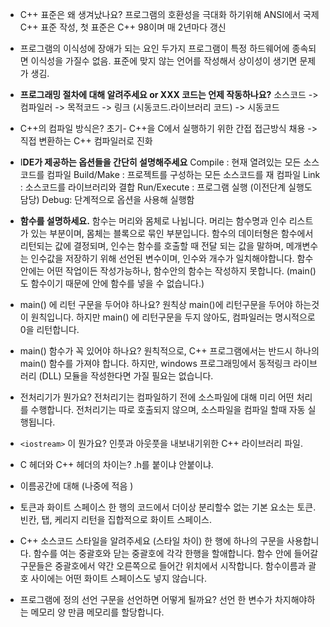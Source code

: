 
- C++ 표준은 왜 생겨났나요? 
	 프로그램의 호환성을 극대화 하기위해 ANSI에서 국제 C++ 표준 작성, 첫 표준은 C++ 98이며 매 2년마다 갱신 
- 프로그램의 이식성에 장애가 되는 요인 두가지
	 프로그램이 특정 하드웨어에 종속되면 이식성을 가질수 없음. 
	 표준에 맞지 않는 언어를 작성해서 상이성이 생기면 문제가 생김.
- **프로그래밍 절차에 대해 알려주세요 or XXX 코드는 언제 작동하나요?**
	 소스코드 -> 컴파일러 -> 목적코드 -> 링크 (시동코드.라이브러리 코드) -> 시동코드 
- C++의 컴파일 방식은? 
	 초기- C++을  C에서 실행하기 위한 간접 접근방식 채용 -> 직접 변환하는 C++ 컴파일러로 진화
- I**DE가 제공하는 옵션들을 간단히 설명해주세요**
	  Compile : 현재 열려있는 모든 소스코드를 컴파일 
	  Build/Make : 프로젝트를 구성하는 모든 소스코드를 재 컴파일 
	  Link : 소스코드를 라이브러리와 결합 
	  Run/Execute : 프로그램 실행 (이전단계 실행도 담당)
	  Debug: 단계적으로 옵션을 사용해 실행함 

- **함수를 설명하세요.**
	 함수는 머리와 몸체로 나뉩니다.
	 머리는 함수명과 인수 리스트가 있는 부분이며, 몸체는 블록으로 묶인 부분입니다.
	 함수의 데이터형은 함수에서 리턴되는 값에 결정되며, 인수는 함수를 호출할 때 전달 되는 값을 말하며, 메개변수는 인수값을 저장하기 위해 선언된 변수이며, 인수와 개수가 일치해야합니다. 
	 함수안에는 어떤 작업이든 작성가능하나, 함수안의 함수는 작성하지 못합니다. (main() 도 함수이기 때문에 안에 함수를 넣을 수 없습니다.)

- main() 에 리턴 구문을 두어야 하나요? 
	 원칙상 main()에 리턴구문을 두어야 하는것이 원칙입니다. 하지만 main() 에 리턴구문을 두지 않아도, 컴파일러는 명시적으로 0을 리턴합니다. 

- main() 함수가 꼭 있어야 하나요? 
	 원칙적으로, C++ 프로그램에서는 반드시 하나의 main() 함수를 가져야 합니다. 하지만, windows 프로그래밍에서 동적링크 라이브러리 (DLL) 모듈을 작성한다면 가질 필요는 없습니다.
- 전처리기가 뭔가요? 
	 전처리기는 컴파일하기 전에 소스파일에 대해 미리 어떤 처리를 수행합니다. 전처리기는 따로 호출되지 않으며, 소스파일을 컴파일 할때 자동 실행됩니다. 
- `<iostream>` 이 뭔가요? 
	 인풋과 아웃풋을 내보내기위한 C++ 라이브러리 파일. 
- C 헤더와 C++ 헤더의 차이는?
	 .h를 붙이냐 안붙이냐.
- 이름공간에 대해 (나중에 적음 )
- 토큰과 화이트 스페이스 
	 한 행의 코드에서 더이상 분리할수 없는 기본 요소는 토큰.
	 빈칸, 탭, 케리지 리턴을 집합적으로 화이트 스페이스.
 
- C++ 소스코드 스타일을 알려주세요 (스타일 차이)
	 한 행에 하나의 구문을 사용합니다.
	 함수를 여는 중괄호와 닫는 중괄호에 각각 한행을 할애합니다.
	 함수 안에 들어갈 구문들은 중괄호에서 약간 오른쪽으로 들어간 위치에서 시작합니다.
	 함수이름과 괄호 사이에는 어떤 화이트 스페이스도 넣지 않습니다. 

- 프로그램에 정의 선언 구문을 선언하면 어떻게 될까요? 
	 선언 한 변수가 차지해야하는 메모리 양 만큼 메모리를 할당합니다. 